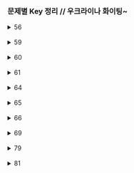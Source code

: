 ### 문제별 Key 정리 // 우크라이나 화이팅~

<!-- <details>
	<summary>79</summary>
<br>

</details>
<br> -->

<details>
	<summary>
		56
	</summary>
	<br>
	
    Object란 => {key : value } //{rusia : 17098242} 
    Array란 => 0: russia 1: 17098242
	
---
	
* Object.entries()???
entries를 사용하면 객체가 가지고 있는 모든 프로퍼티를 키와 값 쌍을 배열 형태로 반환해 줌.
예를들어
test = {
a: 1
b: 2
c: 3
};
먼저 test변수가 a,b,c,의 프로퍼티로 이루어져 있는데 Object.entries(test)메소드를 써보면 결과는 이렇다

[Array(2), Array(2), Array(2)]

0: (2)[a,1]
1: (2)[b,2]
2: (2)[a,3]

---

- Math.max.apply(null, numbers)
  fn.apply(thisArg, [args Array])
  this인자를 첫번째로 인자로 받고, 두번째 인자로 배열을 받음. 예를 들면
  var arr = [1,2,3,4,5,6];에서
  Math.mxx(arr);는 에러가 난다.
  왜냐면 전역변수?에 배열을 넣어 Math.max함수를 적용하면 오류가 남.
  Math.max.apply(null, arr); => 6을 반환 받는다

<br>

</details>
<br>

<details>
	<summary>59</summary>
<br>
    padstart(n, '=') // n은 처음길이 =은 문자열
</details>
<br>

<details>
	<summary>60</summary>
<br>
* for in index // 1,2,3,4
* for of 각각의 요소 // 이름1, 이름2, 이름3

</details>
<br>

<details>
	<summary>61</summary>
<br>
* Object.match(/a/g) // a를 글로벌하게 찾자라는 뜻임 
</details>
<br>

<details>
	<summary>64</summary>
<br>
    n % 7 == 0 // 7나누자
    n / 7      // 7로 나눈 나머지
</details>
<br>

<details>
	<summary>65</summary>
<br>
    map(e, i) // e는 각각의 인자 값ex) a, b, c / i는 index 값 ex) 0, 1, 2
    map ((e, i) => [e, i]) // [e, i]는 리턴 값
* index배열에서 index는 배열 시작으로부터 몇번째 위치???
* map과 for each는 하는일이 같은데, for each는 return 값이 undefined로 나옴.

</details>
<br>

<details>
	<summary>66</summary>
<br>
	for(i=0, i<버스시간.length, i++){}

    =>

    for (i in 버스시간){
    console.log(버스시간[i])
    }

</details>
<br>

<details>
	<summary>69</summary>
<br>
* includes() VS Filter()

    includes는 요소를 true, false 반환
    Filter는 요소를 찾을 조건을 줄 수 있음

- slice() VS splice()

  slice(start, end) // 처음과 끝에 해당하는 인덱스 값 추출!
  splice(start, end, 추가1,추가2,추가3) // start: 배열의 변경을 시작할 index, end: 배열에서 제거할 요소의 수, 추가1: 배열의 추가요소

</details>
<br>

<details>
	<summary>79</summary>
<br>
	
    unshift(test.pop()); 
    pop메소드로 제거된 요소들을 맨 앞으로 밀어줌
</details>
<br>

<details>
	<summary>81</summary>
<br>
	
    replace('i', 'p'); // i를 p로 바꿔주자
</details>
<br>
